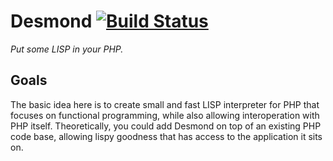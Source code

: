 # Desmond [![Build Status](https://travis-ci.org/Archer70/desmond.svg?branch=master)](https://travis-ci.org/Archer70/desmond)
*Put some LISP in your PHP.*

## Goals
The basic idea here is to create small and fast LISP interpreter for PHP that focuses on functional programming, while also allowing interoperation with PHP itself. Theoretically, you could add Desmond on top of an existing PHP code base, allowing lispy goodness that has access to the application it sits on.
